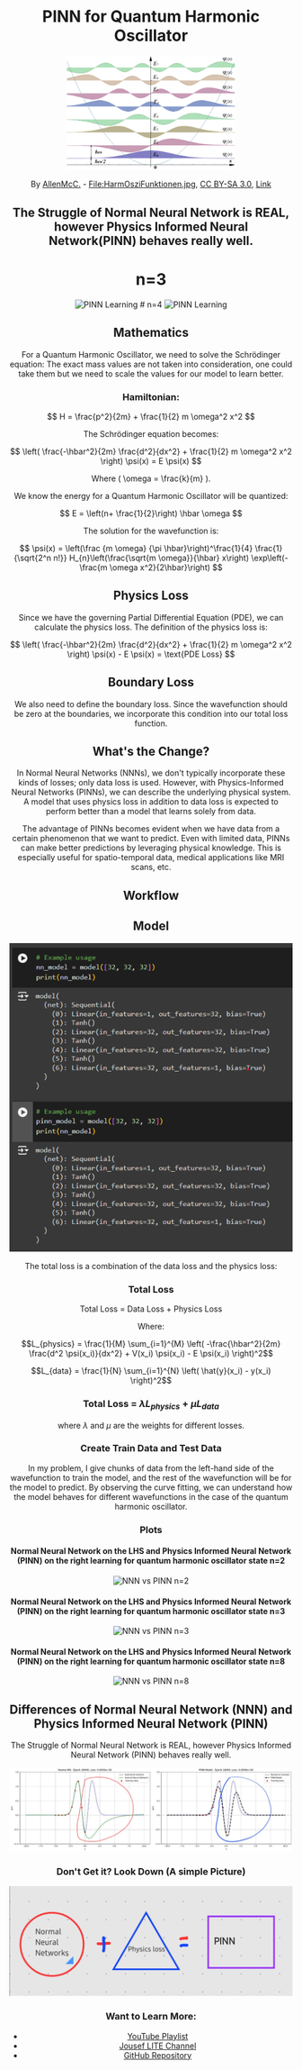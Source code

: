 <div style="text-align: center;">

# PINN for Quantum Harmonic Oscillator

<img src="wikiqmho.png" alt="Quantum Harmonic Oscillator" width="300" />

By <a href="//commons.wikimedia.org/wiki/User:AllenMcC." title="User:AllenMcC.">AllenMcC.</a> - <a href="//commons.wikimedia.org/w/index.php?title=File:HarmOsziFunktionen.jpg&amp;action=edit&amp;redlink=1" class="new" title="File:HarmOsziFunktionen.jpg (page does not exist)">File:HarmOsziFunktionen.jpg</a>, <a href="https://creativecommons.org/licenses/by-sa/3.0" title="Creative Commons Attribution-Share Alike 3.0">CC BY-SA 3.0</a>, <a href="https://commons.wikimedia.org/w/index.php?curid=11623546">Link</a>

## The Struggle of Normal Neural Network is REAL, however Physics Informed Neural Network(PINN) behaves really well.
# n=3
<img src="n3state.gif" alt="PINN Learning" />
# n=4
<img src="n4state.gif" alt="PINN Learning" />

## Mathematics

For a Quantum Harmonic Oscillator, we need to solve the Schrödinger equation:
The exact mass values are not taken into consideration, one could take them but we need to scale the values for our model to learn better.
### Hamiltonian:
$$ H = \frac{p^2}{2m} + \frac{1}{2} m \omega^2 x^2 $$

The Schrödinger equation becomes:

$$ \left( \frac{-\hbar^2}{2m} \frac{d^2}{dx^2} + \frac{1}{2} m \omega^2 x^2 \right) \psi(x) = E \psi(x) $$

Where \( \omega = \frac{k}{m} \).

We know the energy for a Quantum Harmonic Oscillator will be quantized:

$$ E = \left(n+ \frac{1}{2}\right) \hbar \omega $$

The solution for the wavefunction is:

$$ \psi(x) = \left(\frac {m \omega} {\pi \hbar}\right)^\frac{1}{4} \frac{1}{\sqrt{2^n n!}} H_{n}\left(\frac{\sqrt{m \omega}}{\hbar} x\right) \exp\left(-\frac{m \omega x^2}{2\hbar}\right) $$

## Physics Loss

Since we have the governing Partial Differential Equation (PDE), we can calculate the physics loss. The definition of the physics loss is:

$$ \left( \frac{-\hbar^2}{2m} \frac{d^2}{dx^2} + \frac{1}{2} m \omega^2 x^2 \right) \psi(x) - E \psi(x) = \text{PDE Loss} $$

## Boundary Loss

We also need to define the boundary loss. Since the wavefunction should be zero at the boundaries, we incorporate this condition into our total loss function.

## What's the Change?

In Normal Neural Networks (NNNs), we don't typically incorporate these kinds of losses; only data loss is used. However, with Physics-Informed Neural Networks (PINNs), we can describe the underlying physical system. A model that uses physics loss in addition to data loss is expected to perform better than a model that learns solely from data.

The advantage of PINNs becomes evident when we have data from a certain phenomenon that we want to predict. Even with limited data, PINNs can make better predictions by leveraging physical knowledge. This is especially useful for spatio-temporal data, medical applications like MRI scans, etc.

## Workflow
## Model

<img src="model_architecture.png" alt="Model Architecture" />

The total loss is a combination of the data loss and the physics loss:

### Total Loss

Total Loss = Data Loss + Physics Loss

Where:

$$L_{physics} = \frac{1}{M} \sum_{i=1}^{M} \left( -\frac{\hbar^2}{2m} \frac{d^2 \psi(x_i)}{dx^2} + V(x_i) \psi(x_i) - E \psi(x_i) \right)^2$$

$$L_{data} = \frac{1}{N} \sum_{i=1}^{N} \left( \hat{y}(x_i) - y(x_i) \right)^2$$

### Total Loss = $\lambda L_{physics} + \mu L_{data}$

where $\lambda$ and $\mu$ are the weights for different losses.

### Create Train Data and Test Data

In my problem, I give chunks of data from the left-hand side of the wavefunction to train the model, and the rest of the wavefunction will be for the model to predict. By observing the curve fitting, we can understand how the model behaves for different wavefunctions in the case of the quantum harmonic oscillator.

### Plots

#### Normal Neural Network on the LHS and Physics Informed Neural Network (PINN) on the right learning for quantum harmonic oscillator state n=2

<img src="n2state.gif" alt="NNN vs PINN n=2" />

#### Normal Neural Network on the LHS and Physics Informed Neural Network (PINN) on the right learning for quantum harmonic oscillator state n=3

<img src="n3state.gif" alt="NNN vs PINN n=3" />

#### Normal Neural Network on the LHS and Physics Informed Neural Network (PINN) on the right learning for quantum harmonic oscillator state n=8

<img src="n8state.gif" alt="NNN vs PINN n=8" />

## Differences of Normal Neural Network (NNN) and Physics Informed Neural Network (PINN)

The Struggle of Normal Neural Network is REAL, however Physics Informed Neural Network (PINN) behaves really well.

<img src="struggle_nn.jpg" alt="Struggle of NNN" />

### Don't Get it? Look Down (A simple Picture)

<img src="ex.jpg" alt="A simple picture" />

### Want to Learn More:

- [YouTube Playlist](https://www.youtube.com/playlist?list=PLMrJAkhIeNNQ0BaKuBKY43k4xMo6NSbBa)
- [Jousef LITE Channel](https://www.youtube.com/@JousefLITE)
- [GitHub Repository](https://github.com/benmoseley/harmonic-oscillator-pinn)

</div>
